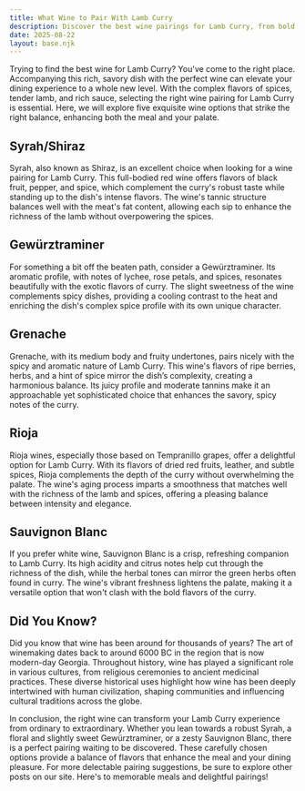 ```yaml
---
title: What Wine to Pair With Lamb Curry
description: Discover the best wine pairings for Lamb Curry, from bold reds to crisp whites.
date: 2025-08-22
layout: base.njk
---
```


Trying to find the best wine for Lamb Curry? You've come to the right place. Accompanying this rich, savory dish with the perfect wine can elevate your dining experience to a whole new level. With the complex flavors of spices, tender lamb, and rich sauce, selecting the right wine pairing for Lamb Curry is essential. Here, we will explore five exquisite wine options that strike the right balance, enhancing both the meal and your palate.

## Syrah/Shiraz

Syrah, also known as Shiraz, is an excellent choice when looking for a wine pairing for Lamb Curry. This full-bodied red wine offers flavors of black fruit, pepper, and spice, which complement the curry's robust taste while standing up to the dish's intense flavors. The wine's tannic structure balances well with the meat's fat content, allowing each sip to enhance the richness of the lamb without overpowering the spices.

## Gewürztraminer

For something a bit off the beaten path, consider a Gewürztraminer. Its aromatic profile, with notes of lychee, rose petals, and spices, resonates beautifully with the exotic flavors of curry. The slight sweetness of the wine complements spicy dishes, providing a cooling contrast to the heat and enriching the dish's complex spice profile with its own unique character.

## Grenache

Grenache, with its medium body and fruity undertones, pairs nicely with the spicy and aromatic nature of Lamb Curry. This wine's flavors of ripe berries, herbs, and a hint of spice mirror the dish’s complexity, creating a harmonious balance. Its juicy profile and moderate tannins make it an approachable yet sophisticated choice that enhances the savory, spicy notes of the curry.

## Rioja

Rioja wines, especially those based on Tempranillo grapes, offer a delightful option for Lamb Curry. With its flavors of dried red fruits, leather, and subtle spices, Rioja complements the depth of the curry without overwhelming the palate. The wine's aging process imparts a smoothness that matches well with the richness of the lamb and spices, offering a pleasing balance between intensity and elegance.

## Sauvignon Blanc

If you prefer white wine, Sauvignon Blanc is a crisp, refreshing companion to Lamb Curry. Its high acidity and citrus notes help cut through the richness of the dish, while the herbal tones can mirror the green herbs often found in curry. The wine's vibrant freshness lightens the palate, making it a versatile option that won't clash with the bold flavors of the curry.

## Did You Know?

Did you know that wine has been around for thousands of years? The art of winemaking dates back to around 6000 BC in the region that is now modern-day Georgia. Throughout history, wine has played a significant role in various cultures, from religious ceremonies to ancient medicinal practices. These diverse historical uses highlight how wine has been deeply intertwined with human civilization, shaping communities and influencing cultural traditions across the globe.

In conclusion, the right wine can transform your Lamb Curry experience from ordinary to extraordinary. Whether you lean towards a robust Syrah, a floral and slightly sweet Gewürztraminer, or a zesty Sauvignon Blanc, there is a perfect pairing waiting to be discovered. These carefully chosen options provide a balance of flavors that enhance the meal and your dining pleasure. For more delectable pairing suggestions, be sure to explore other posts on our site. Here's to memorable meals and delightful pairings!